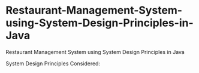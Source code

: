 # Restaurant-Management-System-using-System-Design-Principles-in-Java

Restaurant Management System using System Design Principles in Java

System Design Principles Considered:
